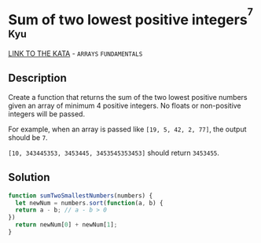 # Sum of two lowest positive integers<sup><sup>7 Kyu</sup></sup>
[LINK TO THE KATA](https://www.codewars.com/kata/558fc85d8fd1938afb000014) - `ARRAYS` `FUNDAMENTALS`

## Description
Create a function that returns the sum of the two lowest positive numbers given an array of minimum 4 positive integers. No floats or non-positive integers will be passed.

For example, when an array is passed like `[19, 5, 42, 2, 77]`, the output should be `7`.

`[10, 343445353, 3453445, 3453545353453]` should return `3453455`.

## Solution
```javascript
function sumTwoSmallestNumbers(numbers) {
  let newNum = numbers.sort(function(a, b) {
  return a - b; // a - b > 0
})
  return newNum[0] + newNum[1];
}
```